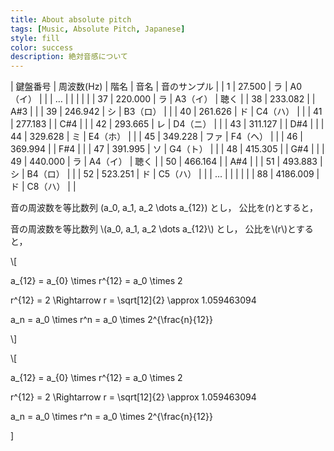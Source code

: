 ```yaml
---
title: About absolute pitch
tags: [Music, Absolute Pitch, Japanese]
style: fill
color: success
description: 絶対音感について
---
```


| 鍵盤番号 | 周波数(Hz) | 階名 | 音名     | 音のサンプル |
|        1 |     27.500 | ラ   | A0（イ） |              |
|        … |            |      |          |              |
|       37 |    220.000 | ラ   | A3（イ） | 聴く         |
|       38 |    233.082 |      | A#3      |              |
|       39 |    246.942 | シ   | B3（ロ） |              |
|       40 |    261.626 | ド   | C4（ハ） |              |
|       41 |    277.183 |      | C#4      |              |
|       42 |    293.665 | レ   | D4（ニ） |              |
|       43 |    311.127 |      | D#4      |              |
|       44 |    329.628 | ミ   | E4（ホ） |              |
|       45 |    349.228 | ファ | F4（ヘ） |              |
|       46 |    369.994 |      | F#4      |              |
|       47 |    391.995 | ソ   | G4（ト） |              |
|       48 |    415.305 |      | G#4      |              |
|       49 |    440.000 | ラ   | A4（イ） | 聴く         |
|       50 |    466.164 |      | A#4      |              |
|       51 |    493.883 | シ   | B4（ロ） |              |
|       52 |    523.251 | ド   | C5（ハ） |              |
|        … |            |      |          |              |
|       88 |   4186.009 | ド   | C8（ハ） |              |


音の周波数を等比数列
\(a_0, a_1, a_2 \dots a_{12}\)
とし， 公比を\(r\)とすると，

<p>
音の周波数を等比数列
\(a_0, a_1, a_2 \dots a_{12}\)
とし， 公比を\(r\)とすると，
</p>

\\[

a_{12} = a_{0} \times r^{12} =  a_0 \times 2

r^{12} = 2 \Rightarrow r = \sqrt[12]{2} \approx 1.059463094

a_n = a_0 \times r^n = a_0 \times 2^{\frac{n}{12}}

\\]


<p>\[

a_{12} = a_{0} \times r^{12} =  a_0 \times 2

r^{12} = 2 \Rightarrow r = \sqrt[12]{2} \approx 1.059463094

a_n = a_0 \times r^n = a_0 \times 2^{\frac{n}{12}}

\]</p>
